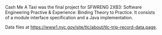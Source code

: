 Cash Me A Taxi was the final project for SFWRENG 2XB3: Software Engineering Practive & Experience: Binding Theory to Practice.
It consists of a module interface specification and a Java implementation.

Data files at https://www1.nyc.gov/site/tlc/about/tlc-trip-record-data.page.